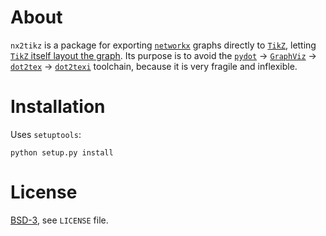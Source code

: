 About
=====

`nx2tikz` is a package for exporting [`networkx`](https://networkx.github.io/) graphs directly to [`TikZ`](https://en.wikipedia.org/wiki/PGF/TikZ), letting [`TikZ` itself layout the graph](http://dx.doi.org/10.7155/jgaa.00301).
Its purpose is to avoid the [`pydot`](https://code.google.com/p/pydot/) -> [`GraphViz`](https://en.wikipedia.org/wiki/PGF/TikZ) -> [`dot2tex`](https://github.com/kjellmf/dot2tex) -> [`dot2texi`](https://github.com/kjellmf/dot2texisty) toolchain, because it is very fragile and inflexible.

Installation
============

Uses `setuptools`:

```
python setup.py install
```

License
=======
[BSD-3](http://opensource.org/licenses/BSD-3-Clause), see `LICENSE` file.